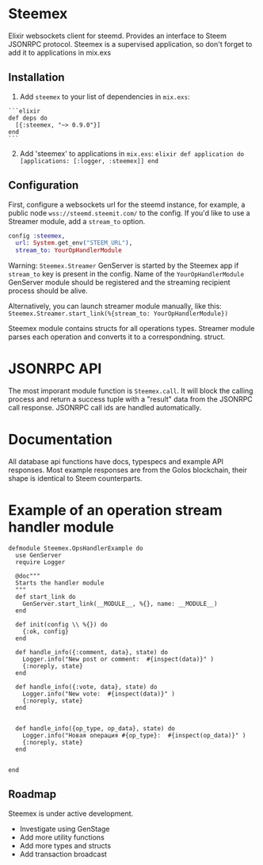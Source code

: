 # Steemex

Elixir websockets client for steemd. Provides an interface to Steem JSONRPC protocol. Steemex is a supervised application, so don't forget to add it to applications in mix.exs

## Installation

  1. Add `steemex` to your list of dependencies in `mix.exs`:

    ```elixir
    def deps do
      [{:steemex, "~> 0.9.0"}]
    end
    ```

  2. Add 'steemex' to applications in `mix.exs`:
    ```elixir
    def application do
      [applications: [:logger, :steemex]]
    end
    ```

## Configuration

First, configure a websockets url for the steemd instance, for example, a public node `wss://steemd.steemit.com/` to the config. If you'd like to use a Streamer module, add a `stream_to` option.

```elixir
config :steemex,
  url: System.get_env("STEEM_URL"),
  stream_to: YourOpHandlerModule
```

Warning: `Steemex.Streamer` GenServer is started by the Steemex app if `stream_to` key is present in the config. Name of the `YourOpHandlerModule` GenServer module should be registered and the streaming recipient process should be alive.

Alternatively, you can launch streamer module manually, like this: `Steemex.Streamer.start_link(%{stream_to: YourOpHandlerModule})`

Steemex module contains structs for all operations types. Streamer module parses each operation and converts it to a correspondning. struct.

# JSONRPC API

The most imporant module function is `Steemex.call`. It will block the calling process and return a success tuple with a "result" data from the JSONRPC call response. JSONRPC call ids are handled automatically.

# Documentation

All database api functions have docs, typespecs and example API responses. Most example responses are from the Golos blockchain, their shape is identical to Steem counterparts.

# Example of an operation stream handler module

```
defmodule Steemex.OpsHandlerExample do
  use GenServer
  require Logger

  @doc"""
  Starts the handler module
  """
  def start_link do
    GenServer.start_link(__MODULE__, %{}, name: __MODULE__)
  end

  def init(config \\ %{}) do
    {:ok, config}
  end

  def handle_info({:comment, data}, state) do
    Logger.info("New post or comment:  #{inspect(data)}" )
    {:noreply, state}
  end

  def handle_info({:vote, data}, state) do
    Logger.info("New vote:  #{inspect(data)}" )
    {:noreply, state}
  end


  def handle_info({op_type, op_data}, state) do
    Logger.info("Новая операция #{op_type}:  #{inspect(op_data)}" )
    {:noreply, state}
  end


end
```

## Roadmap

Steemex is under active development.

* Investigate using GenStage
* Add more utility functions
* Add more types and structs
* Add transaction broadcast
